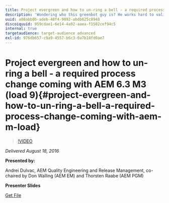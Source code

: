 ```yaml
---
title: Project evergreen and how to un-ring a bell - a required process change coming with AEM 6.3 M3 (load 9)
description: 'Wondering who this greenbot guy is? He works hard to validate any pull-request open for the master branch in cq/quickstart and automatically merge your code if the build and tests pass. This way, issues are caught before making their way to the master branch. You can push to a branch or ask him nicely to re-trigger the pipeline, after fixing the issues. His mission: As the AEM teams have grown in numbers and in size, knowledge and code ownership is more distributed.  We have a suite of 2000+ automated functional tests + battle-tested java tooling + an incredible testing infrastructure. But these testing jobs are almost always RED - because they are run after each piece of code checked in. The greenbot guy aims to make these tests GREEN for every build of the master.   More info at https://wiki.corp.adobe.com/pages/viewpage.action?spaceKey=cq5&title=Evergreen+Quickstart'
uuid: a08abb0b-adeb-48f4-9092-abdb625c8948
discoiquuid: 959cdae1-6e14-4a92-aaea-f1502cef94c5
internal: true
targetaudience: target-audience advanced
exl-id: 976db657-c9a9-4557-b6c3-0a7b18fd0ae7
---
```

# Project evergreen and how to un-ring a bell - a required process change coming with AEM 6.3 M3 (load 9){#project-evergreen-and-how-to-un-ring-a-bell-a-required-process-change-coming-with-aem-m-load}

>[!VIDEO](https://video.tv.adobe.com/v/19686/?quality=9)

*Delivered August 18, 2016*

**Presented by:**

Andrei Dulvac, AEM Quality Engineering and Release Management, co-chaired by Don Walling (AEM EM) and Thorsten Raabe (AEM PGM)

**Presenter Slides**

[Get File](assets/granite-gems-projectevergreen-81816.pdf)
